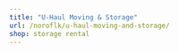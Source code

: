 ```yaml
---
title: "U-Haul Moving & Storage"
url: /noroflk/u-haul-moving-and-storage/
shop: storage rental
---
```

